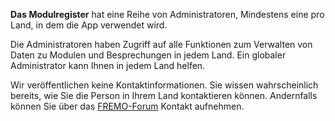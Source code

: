 ﻿**Das Modulregister** hat eine Reihe von Administratoren,
Mindestens eine pro Land, in dem die App verwendet wird.

Die Administratoren haben Zugriff auf alle Funktionen zum Verwalten von Daten zu Modulen und Besprechungen
in jedem Land. Ein globaler Administrator kann Ihnen in jedem Land helfen.

Wir veröffentlichen keine Kontaktinformationen.
Sie wissen wahrscheinlich bereits, wie Sie die Person in Ihrem Land kontaktieren können.
Andernfalls können Sie über das [FREMO-Forum](https://forum.fremo-net.eu/) Kontakt aufnehmen.